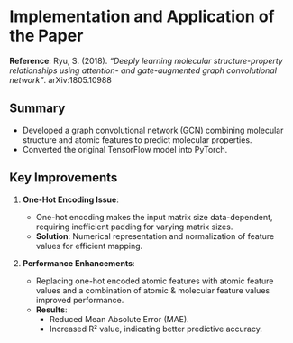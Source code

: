 # Implementation and Application of the Paper  
**Reference**: Ryu, S. (2018). *“Deeply learning molecular structure-property relationships using attention- and gate-augmented graph convolutional network”*. arXiv:1805.10988  

## Summary  
- Developed a graph convolutional network (GCN) combining molecular structure and atomic features to predict molecular properties.  
- Converted the original TensorFlow model into PyTorch.  

## Key Improvements  
1. **One-Hot Encoding Issue**:  
   - One-hot encoding makes the input matrix size data-dependent, requiring inefficient padding for varying matrix sizes.  
   - **Solution**: Numerical representation and normalization of feature values for efficient mapping.  

2. **Performance Enhancements**:  
   - Replacing one-hot encoded atomic features with atomic feature values and a combination of atomic & molecular feature values improved performance.  
   - **Results**:  
     - Reduced Mean Absolute Error (MAE).  
     - Increased R² value, indicating better predictive accuracy.  
